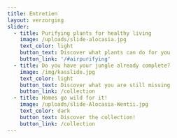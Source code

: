 ```yaml
---
title: Entretien
layout: verzorging
slider:
  - title: Purifying plants for healthy living
    image: /uploads/slide-alocasia.jpg
    text_color: light
    button_text: Discover what plants can do for you
    button_link: '/#airpurifying'
  - title: Do you have your jungle already complete?
    image: /img/kasslide.jpg
    text_color: light
    button_text: Discover what you are still missing
    button_link: /collection
  - title: Homes go wild for it!
    image: /uploads/slide-Alocasia-Wentii.jpg
    text_color: dark
    button_text: Discover the collection!
    button_link: /collection
---
```



